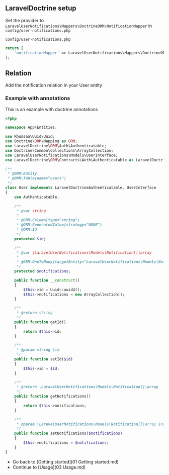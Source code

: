 ## LaravelDoctrine setup

Set the provider to `LaravelUserNotifications\Mappers\DoctrineORM\NotificationMapper` in `config/user-notifications.php`

`config/user-notifications.php`
```php
return [
    'notificationMapper' => LaravelUserNotifications\Mappers\DoctrineORM\NotificationMapper::class,
];
```

## Relation

Add the notification relation in your User entity

### Example with annotations

This is an example with doctrine annotations

```php
<?php

namespace App\Entities;

use Rhumsaa\Uuid\Uuid;
use Doctrine\ORM\Mapping as ORM;
use LaravelDoctrine\ORM\Auth\Authenticatable;
use Doctrine\Common\Collections\ArrayCollection;
use LaravelUserNotifications\Models\UserInterface;
use LaravelDoctrine\ORM\Contracts\Auth\Authenticatable as LaravelDoctrineAuthenticatable;

/**
 * @ORM\Entity
 * @ORM\Table(name="users")
 */
class User implements LaravelDoctrineAuthenticatable, UserInterface
{
    use Authenticatable;

    /**
     * @var string
     *
     * @ORM\Column(type="string")
     * @ORM\GeneratedValue(strategy="NONE")
     * @ORM\Id
     */
    protected $id;

    /**
     * @var \LaravelUserNotifications\Models\Notification[]|array
     *
     * @ORM\OneToMany(targetEntity="LaravelUserNotifications\Models\Notification", mappedBy="user")
     */
    protected $notifications;

    public function __construct()
    {
        $this->id = Uuid::uuid4();
        $this->notifications = new ArrayCollection();
    }

    /**
     * @return string
     */
    public function getId()
    {
        return $this->id;
    }

    /**
     * @param string $id
     */
    public function setId($id)
    {
        $this->id = $id;
    }

    /**
     * @return \LaravelUserNotifications\Models\Notification[]|array
     */
    public function getNotifications()
    {
        return $this->notifications;
    }

    /**
     * @param \LaravelUserNotifications\Models\Notification[]|array $notifications
     */
    public function setNotifications($notifications)
    {
        $this->notifications = $notifications;
    }
}
```

- Go back to [Getting started](01 Getting started.md)
- Continue to [Usage](03 Usage.md)